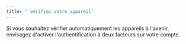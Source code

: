 ```yaml
---
title: " vérifiez votre appareil"
---
```

Si vous souhaitez vérifier automatiquement les appareils à l'avenir, envisagez d'activer l'authentification à deux facteurs sur votre compte.
